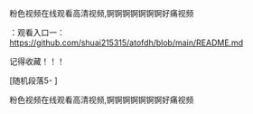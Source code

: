 粉色视频在线观看高清视频,锕锕锕锕锕锕锕好痛视频

：观看入口一：https://github.com/shuai215315/atofdh/blob/main/README.md


记得收藏！！！



[随机段落5-
]






粉色视频在线观看高清视频,锕锕锕锕锕锕锕好痛视频
